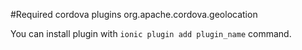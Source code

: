 #Required cordova plugins
org.apache.cordova.geolocation

You can install plugin with ``ionic plugin add plugin_name`` command.